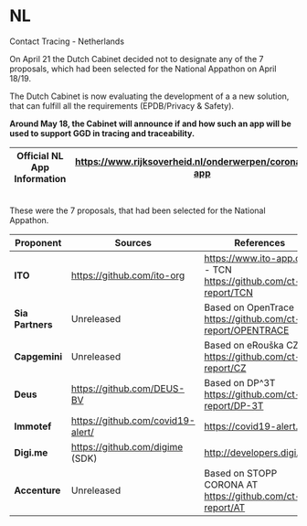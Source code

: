 # NL
Contact Tracing - Netherlands

On April 21 the Dutch Cabinet decided not to designate any of the 7 proposals, which had been selected for the National Appathon on April 18/19.

The Dutch Cabinet is now evaluating the development of a a new solution, that can fulfill all the requirements (EPDB/Privacy & Safety).

**Around May 18, the Cabinet will announce if and how such an app will be used to support GGD in tracing and traceability.**

Official NL App Information | https://www.rijksoverheid.nl/onderwerpen/coronavirus-app
-------------------|---------------------------------------------------------

\
These were the 7 proposals, that had been selected for the National Appathon.

Proponent | Sources | References
----------|---------|-----------
**ITO** | https://github.com/ito-org | https://www.ito-app.org/ - TCN https://github.com/ct-report/TCN
**Sia Partners** | Unreleased| Based on OpenTrace https://github.com/ct-report/OPENTRACE
**Capgemini** | Unreleased | Based on eRouška CZ https://github.com/ct-report/CZ
**Deus** | https://github.com/DEUS-BV | Based on DP^3T https://github.com/ct-report/DP-3T
**Immotef** | https://github.com/covid19-alert/ | https://covid19-alert.eu/
**Digi.me** | https://github.com/digime (SDK) | http://developers.digi.me/
**Accenture** | Unreleased | Based on STOPP CORONA AT https://github.com/ct-report/AT
